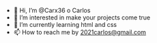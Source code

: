 - 👋 Hi, I’m @Carx36 o Carlos
- 👀 I’m interested in make your projects come true
- 🌱 I’m currently learning html and css
- 📫 How to reach me by 2021carlos@gmail.com

<!---
Carx36/Carx36 is a ✨ special ✨ repository because its `README.md` (this file) appears on your GitHub profile.
You can click the Preview link to take a look at your changes.
--->
